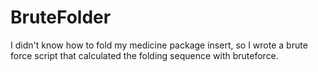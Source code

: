 # BruteFolder
I didn't know how to fold my medicine package insert, so I wrote a brute force script that calculated the folding sequence with bruteforce.
